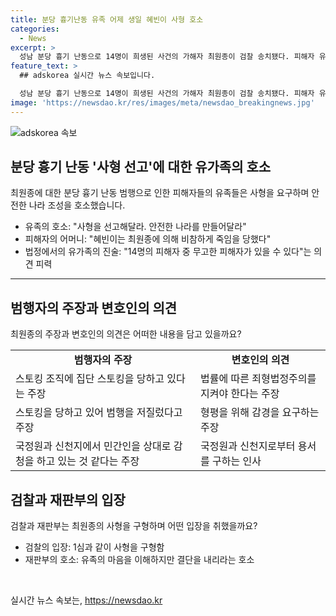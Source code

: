 ```yaml
---
title: 분당 흉기난동 유족 어제 생일 혜빈이 사형 호소
categories:
  - News
excerpt: >
  성남 분당 흉기 난동으로 14명이 희생된 사건의 가해자 최원종이 검찰 송치됐다. 피해자 유족들은 사형을 요구하며 최원종에 대한 결심공판이 열렸고, 피해자들과 그 가족들은 슬픔을 드러내며 법정에 섰다. 최원종은 스토킹 주장하며 사형 구형을 받았고, 항소심은 8월20일 예정되어 있다. 최원종은 지난해 분당구에서 차량으로 5명을 들이받고 흉기를 휘두른 혐의가 있다. 1심 재판부는 무기징역을 선고했다.
feature_text: >
  ## adskorea 실시간 뉴스 속보입니다.

  성남 분당 흉기 난동으로 14명이 희생된 사건의 가해자 최원종이 검찰 송치됐다. 피해자 유족들은 사형을 요구하며 최원종에 대한 결심공판이 열렸고, 피해자들과 그 가족들은 슬픔을 드러내며 법정에 섰다. 최원종은 스토킹 주장하며 사형 구형을 받았고, 항소심은 8월20일 예정되어 있다. 최원종은 지난해 분당구에서 차량으로 5명을 들이받고 흉기를 휘두른 혐의가 있다. 1심 재판부는 무기징역을 선고했다.
image: 'https://newsdao.kr/res/images/meta/newsdao_breakingnews.jpg'
---
```


<p><img src="https://newsdao.kr/res/images/meta/newsdao_breakingnews.jpg" alt="adskorea 속보" /></p>

<h2 data-ke-size="size26">분당 흉기 난동 '사형 선고'에 대한 유가족의 호소</h2>

<p data-ke-size="size16">최원종에 대한 분당 흉기 난동 범행으로 인한 피해자들의 유족들은 사형을 요구하며 안전한 나라 조성을 호소했습니다.</p>

<ul>
  <li>유족의 호소: "사형을 선고해달라. 안전한 나라를 만들어달라"</li>
  <li>피해자의 어머니: "혜빈이는 최원종에 의해 비참하게 죽임을 당했다"</li>
  <li>법정에서의 유가족의 진술: "14명의 피해자 중 무고한 피해자가 있을 수 있다"는 의견 피력</li>
</ul>

<hr>

<h2 data-ke-size="size26">범행자의 주장과 변호인의 의견</h2>

<p data-ke-size="size16">최원종의 주장과 변호인의 의견은 어떠한 내용을 담고 있을까요?</p>

<table>
  <tr>
    <td style="text-align: center; height: 17px;"><b>범행자의 주장</b></td>
    <td style="text-align: center; height: 17px;"><b>변호인의 의견</b></td>
  </tr>
  <tr>
    <td>스토킹 조직에 집단 스토킹을 당하고 있다는 주장</td>
    <td>법률에 따른 죄형법정주의를 지켜야 한다는 주장</td>
  </tr>
  <tr>
    <td>스토킹을 당하고 있어 범행을 저질렀다고 주장</td>
    <td>형평을 위해 감경을 요구하는 주장</td>
  </tr>
  <tr>
    <td>국정원과 신천지에서 민간인을 상대로 감청을 하고 있는 것 같다는 주장</td>
    <td>국정원과 신천지로부터 용서를 구하는 인사</td>
  </tr>
</table>

<h2 data-ke-size="size26">검찰과 재판부의 입장</h2>

<p data-ke-size="size16">검찰과 재판부는 최원종의 사형을 구형하며 어떤 입장을 취했을까요?</p>

<ul>
  <li>검찰의 입장: 1심과 같이 사형을 구형함</li>
  <li>재판부의 호소: 유족의 마음을 이해하지만 결단을 내리라는 호소</li>
</ul>

<p data-ke-size="size16">&nbsp;</p>
실시간 뉴스 속보는, <a href="https://newsdao.kr" rel="dofollow">https://newsdao.kr</a>


